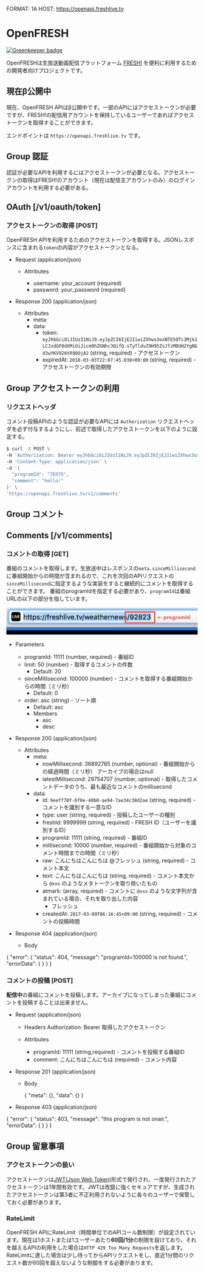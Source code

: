 FORMAT: 1A
HOST: https://openapi.freshlive.tv

# OpenFRESH

[![Greenkeeper badge](https://badges.greenkeeper.io/openfresh/openfresh.github.io.svg)](https://greenkeeper.io/)

OpenFRESHは生放送動画配信プラットフォーム [FRESH!](https://freshlive.tv) を便利に利用するための開発者向けプロジェクトです。

## 現在β公開中
現在、OpenFRESH APIはβ公開中です。一部のAPIにはアクセストークンが必要ですが、FRESH!の配信用アカウントを保持しているユーザーであればアクセストークンを取得することができます。

エンドポイントは `https://openapi.freshlive.tv` です。


## Group 認証

認証が必要なAPIを利用するにはアクセストークンが必要となる。アクセストークンの取得はFRESH!のアカウント（現在は配信主アカウントのみ）のログインアカウントを利用する必要がある。

## OAuth [/v1/oauth/token]

### アクセストークンの取得 [POST]
OpenFRESH APIを利用するためのアクセストークンを取得する。JSONレスポンスに含まれる`token`の内容がアクセストークンとなる。

+ Request (application/json)

    + Attributes

        + username: your_account (required)
        + password: your_password (required)

+ Response 200 (application/json)

    + Attributes
        + meta:
        + data:
            + token: `eyJhbGciOiJIUzI1NiJ9.eyJpZCI6IjE2IiwiZXhwx3oxNTE5OTc3Mjk1LCJzdGF0dXMiOiJicm9hZGNhc3QifQ.sTyTldvZ9H95ZsJfzMDUH2YgNGd3wYKV926tR90OjA2` (string, required) - アクセストークン
            + expiredAt: `2018-03-03T22:07:45.038+09:00` (string, required) - アクセストークンの有効期限


## Group アクセストークンの利用

### リクエストヘッダ

コメント投稿APIのような認証が必要なAPIには `Authorization` リクエストヘッダを必ず付与するようにし、前述で取得したアクセストークンを以下のように設定する。

```bash
$ curl -X POST \
-H 'Authorization: Bearer eyJhbGciOiJIUzI1NiJ9.eyJpZCI6IjE2IiwiZXhwx3oxNTE5OTc3Mjk1LCJzdGF0dXMiOiJicm9hZGNhc3QifQ.sTyTldvZ9H95ZsJfzMDUH2YgNGd3wYKV926tR90OjA' \
-H 'Content-Type: application/json' \
-d '{
  "programId": "70375",
  "comment": "hello!"
}' \
'https://openapi.freshlive.tv/v1/comments'
```

## Group コメント

## Comments [/v1/comments]

### コメントの取得 [GET]

番組のコメントを取得します。生放送中はレスポンスの`meta.sinceMillisecond`に番組開始からの時間が含まれるので、これを次回のAPIリクエストの`sinceMillisecond`に指定するような実装をすると継続的にコメントを取得することができます。
番組のprogramIdを指定する必要があり、`programId`は番組URLの以下の部分を指しています。

![programId](img/openfresh_api01.png)

+ Parameters

    + programId: 11111 (number, required) - 番組ID
    + limit: 50 (number) - 取得するコメントの件数
        + Default: 20
    + sinceMillisecond: 100000 (number) - コメントを取得する番組開始からの時間（ミリ秒）
        + Default: 0
    + order: asc (string) - ソート順
        + Default: asc
        + Members
            + asc
            + desc

+ Response 200 (application/json)

    + Attributes
        + meta:
            + nowMillisecond: 36892765 (number, optional) - 番組開始からの経過時間（ミリ秒） アーカイブの場合はnull
            + latestMillisecond: 29754707 (number, optional) - 取得したコメントデータのうち、最も最近なコメントのmillisecond
        + data:
            + id: `9eeff70f-6f0e-40b0-ae94-7ae34c38d2ae` (string, required) - コメントを識別する一意なID
            + type: user (string, required) - 投稿したユーザーの種別
            + freshId: 9999999 (string, required) - FRESH ID（ユーザーを識別するID）
            + programId: 11111 (string, required) - 番組ID
            + millisecond: 10000 (number, required) - 番組開始から対象のコメント時間までの時間（ミリ秒）
            + raw: こんにちはこんにちは @フレッシュ (string, required) - コメント本文
            + text: こんにちはこんにちは (string, required) - コメント本文から `@xxx` のようなメタトークンを取り除いたもの
            + atmark: (array, required) - コメントに `@xxx` のような文字列が含まれている場合、それを取り出した内容
                + フレッシュ
            + createdAt: `2017-03-09T06:16:45+09:00` (string, required) - コメントの投稿時間

+ Response 404 (application/json)

    + Body

{
  "error": {
    "status": 404,
    "message": "programId=100000 is not found.",
    "errorData": {
    }
  }
}

### コメントの投稿 [POST]

**配信中**の番組にコメントを投稿します。アーカイブになってしまった番組にコメントを投稿することは出来ません。

+ Request (application/json)

    + Headers
        Authorization: Bearer 取得したアクセストークン

    + Attributes

        + programId: 11111 (string,required) - コメントを投稿する番組ID
        + comment: こんにちはこんにちは (required) - コメント内容

+ Response 201 (application/json)

    + Body

        {
          "meta": {},
          "data": {}
        }

+ Response 403 (application/json)

{
  "error": {
    "status": 403,
    "message": "this program is not onair.",
    "errorData": {
    }
  }
}


## Group 留意事項

### アクセストークンの扱い

アクセストークンは[JWT(Json Web Token)](https://jwt.io/)形式で発行され、一度発行されたアクセストークンは1年間有効です。JWTは改竄に強くセキュアですが、生成されたアクセストークンは第3者に不正利用されないように各々のユーザーで保管しておく必要があります。

### RateLimit

OpenFRESH APIにRateLimit（時間単位でのAPIコール数制限）が設定されています。現在は1ホストまたは1ユーザーあたり**60回/1分**の制限を設けており、それを越えるAPIの利用をした場合は`HTTP 429 Too Many Requests`を返します。
RateLimitに達した場合は少し待ってからAPIリクエストをし、直近1分間のリクエスト数が60回を超えないような制御をする必要があります。



